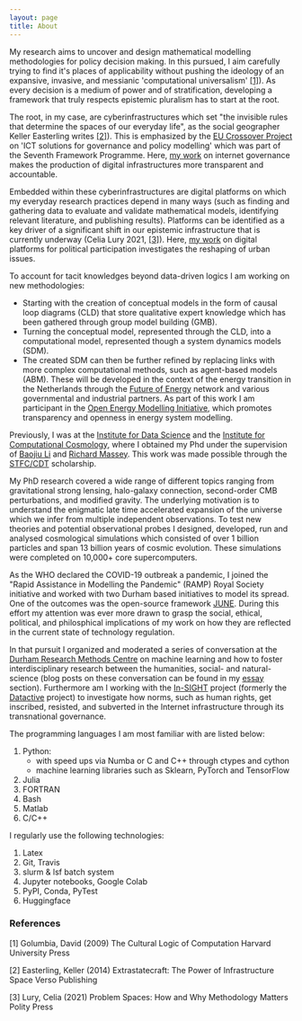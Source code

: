 ```yaml
---
layout: page
title: About
---
```


My research aims to uncover and design mathematical modelling methodologies for policy decision making. In this pursued, I aim carefully trying to find it's places of applicability without pushing the ideology of an expansive, invasive, and messianic 'computational universalism' [[1]](#1)). As every decision is a medium of power and of stratification, developing a framework that truly respects epistemic pluralism has to start at the root.

The root, in my case, are cyberinfrastructures which set "the invisible rules that determine the spaces of our everyday life", as the social geographer Keller Easterling writes [[2]](#2)). This is emphasized by the [EU Crossover Project](https://cordis.europa.eu/project/id/288828) on 'ICT solutions for governance and policy modelling' which was part of the Seventh Framework Programme. Here, [my work](https://christovis.github.io//research/2021-01-18-internet-governance) on internet governance makes the production of digital infrastructures more transparent and accountable. 

Embedded within these cyberinfrastructures are digital platforms on which my everyday research practices depend in many ways (such as finding and gathering data to evaluate and validate mathematical models, identifying relevant literature, and publishing results). Platforms can be identified as a key driver of a significant shift in our epistemic infrastructure that is currently underway (Celia Lury 2021, [[3]](#3)). Here, [my work](https://christovis.github.io//research/2020-11-01-dppp) on digital platforms for political participation investigates the reshaping of urban issues.

To account for tacit knowledges beyond data-driven logics I am working on new methodologies:
- Starting with the creation of conceptual models in the form of causal loop diagrams (CLD) that store qualitative expert knowledge which has been gathered through group model building (GMB).
- Turning the conceptual model, represented through the CLD, into a computational model, represented though a system dynamics models (SDM).
- The created SDM can then be further refined by replacing links with more complex computational methods, such as agent-based models (ABM).
These will be developed in the context of the energy transition in the Netherlands through the <a href="https://ias.uva.nl/research/coupled-human-and-natural-systems/future-of-energy/future-of-energy.html">Future of Energy</a> network and various governmental and industrial partners. As part of this work I am participant in the [Open Energy Modelling Initiative](https://openmod-initiative.org/), which promotes transparency and openness in energy system modelling.

Previously, I was at the <a href="https://www.dur.ac.uk/idas/">Institute for Data Science</a> and the <a href="http://www.icc.dur.ac.uk/">Institute for Computational Cosmology</a>, where I obtained my Phd under the supervision of <a href="https://www.dur.ac.uk/physics/staff/profiles/?username=shpd91">Baojiu Li</a> and <a href="https://www.dur.ac.uk/physics/staff/profiles/?username=lpcb73">Richard Massey</a>. This work was made possible through the <a href="https://ddis.physics.dur.ac.uk/">STFC/CDT</a> scholarship.

My PhD research covered a wide range of different topics ranging from gravitational strong lensing, halo-galaxy connection, second-order CMB perturbations, and modified gravity. The underlying motivation is to understand the enigmatic late time accelerated expansion of the universe which we infer from multiple independent observations. To test new theories and potential observational probes I designed, developed, run and analysed cosmological simulations which consisted of over 1 billion particles and span 13 billion years of cosmic evolution. These simulations were completed on 10,000+ core supercomputers.

As the WHO declared the COVID-19 outbreak a pandemic, I joined the "Rapid Assistance in Modelling the Pandemic" (RAMP) Royal Society initiative and worked with two Durham based initiatives to model its spread. One of the outcomes was the open-source framework <a href="https://github.com/IDAS-Durham/JUNE">JUNE</a>. During this effort my attention was ever more drawn to grasp the social, ethical, political, and philosphical implications of my work on how they are reflected in the current state of technology regulation.

In that pursuit I organized and moderated a series of conversation at the <a href="https://www.dur.ac.uk/researchmethodscentre/">Durham Research Methods Centre</a> on machine learning and how to foster interdisciplinary research between the humanities, social- and natural-science (blog posts on these conversation can be found in my <a href="https://christovis.github.io//essay">essay</a> section). Furthermore am I working with the <a href="https://in-sight.it/">In-SIGHT</a> project (formerly the <a href="https://data-activism.net/">Datactive</a> project) to investigate how norms, such as human rights, get inscribed, resisted, and subverted in the Internet infrastructure through its transnational governance.

The programming languages I am most familiar with are listed below:

1. Python:
    - with speed ups via Numba or C and C++ through ctypes and cython
    - machine learning libraries such as Sklearn, PyTorch and TensorFlow
2. Julia
3. FORTRAN
4. Bash
5. Matlab
6. C/C++

I regularly use the following technologies:

1. Latex
2. Git, Travis
3. slurm & lsf batch system
4. Jupyter notebooks, Google Colab
6. PyPI, Conda, PyTest
7. Huggingface


### References
<a id="1">[1]</a>
Golumbia, David (2009)
The Cultural Logic of Computation
Harvard University Press

<a id="2">[2]</a>
Easterling, Keller (2014)
Extrastatecraft: The Power of Infrastructure Space
Verso Publishing

<a id="3">[3]</a>
Lury, Celia (2021)
Problem Spaces: How and Why Methodology Matters
Polity Press
